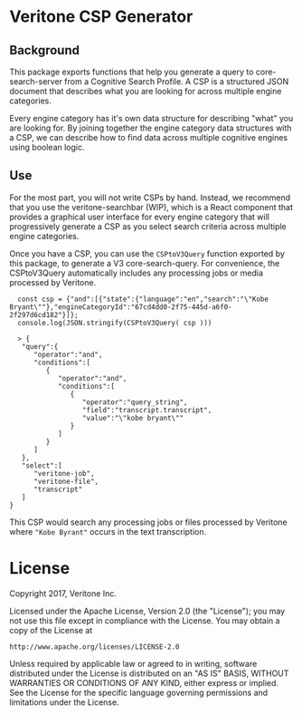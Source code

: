 # Veritone CSP Generator

## Background

This package exports functions that help you generate a query to core-search-server from a Cognitive Search Profile. A CSP is a structured JSON document that describes what you are looking for across multiple engine categories.

Every engine category has it's own data structure for describing "what" you are looking for. By joining together the engine category data structures with a CSP, we can describe
how to find data across multiple cognitive engines using boolean logic.

## Use

For the most part, you will not write CSPs by hand. Instead, we recommend that you use the
veritone-searchbar (WIP), which is a React component that provides a graphical user interface for every engine category that will progressively generate a
CSP as you select search criteria across multiple engine categories.

Once you have a CSP, you can use the `CSPtoV3Query` function exported by this package, to generate a V3 core-search-query. For convenience, the CSPtoV3Query automatically includes any processing jobs or media processed by Veritone.

```
  const csp = {"and":[{"state":{"language":"en","search":"\"Kobe Bryant\""},"engineCategoryId":"67cd4dd0-2f75-445d-a6f0-2f297d6cd182"}]};
  console.log(JSON.stringify(CSPtoV3Query( csp )))

  > {
   "query":{
      "operator":"and",
      "conditions":[
         {
            "operator":"and",
            "conditions":[
               {
                  "operator":"query_string",
                  "field":"transcript.transcript",
                  "value":"\"kobe bryant\""
               }
            ]
         }
      ]
   },
   "select":[
      "veritone-job",
      "veritone-file",
      "transcript"
   ]
}
```

This CSP would search any processing jobs or files processed by Veritone where `"Kobe Byrant"` occurs in the text transcription.

# License

Copyright 2017, Veritone Inc.

Licensed under the Apache License, Version 2.0 (the "License"); you may not use
this file except in compliance with the License. You may obtain a copy of the
License at

    http://www.apache.org/licenses/LICENSE-2.0

Unless required by applicable law or agreed to in writing, software distributed
under the License is distributed on an "AS IS" BASIS, WITHOUT WARRANTIES OR
CONDITIONS OF ANY KIND, either express or implied. See the License for the
specific language governing permissions and limitations under the License.
